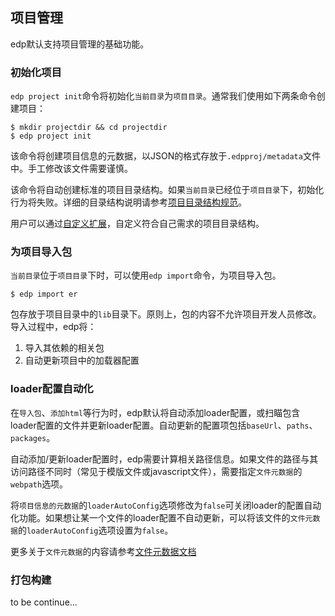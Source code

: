 项目管理
-------

edp默认支持项目管理的基础功能。

### 初始化项目

`edp project init`命令将初始化`当前目录`为`项目目录`。通常我们使用如下两条命令创建项目：

    $ mkdir projectdir && cd projectdir
    $ edp project init

该命令将创建项目信息的元数据，以JSON的格式存放于`.edpproj/metadata`文件中。手工修改该文件需要谨慎。

该命令将自动创建标准的项目目录结构。如果`当前目录`已经位于`项目目录`下，初始化行为将失败。详细的目录结构说明请参考[项目目录结构规范](/)。

用户可以通过[自定义扩展](extension.md)，自定义符合自己需求的项目目录结构。



### 为项目导入包

`当前目录`位于`项目目录`下时，可以使用`edp import`命令，为项目导入包。

    $ edp import er

包存放于项目目录中的`lib`目录下。原则上，包的内容不允许项目开发人员修改。导入过程中，edp将：

1. 导入其依赖的相关包
2. 自动更新项目中的加载器配置


### loader配置自动化

在`导入包`、`添加html`等行为时，edp默认将自动添加loader配置，或扫瞄包含loader配置的文件并更新loader配置。自动更新的配置项包括`baseUrl`、`paths`、`packages`。

自动添加/更新loader配置时，edp需要计算相关路径信息。如果文件的路径与其访问路径不同时（常见于模版文件或javascript文件），需要指定`文件元数据`的`webpath`选项。

将`项目信息的元数据`的`loaderAutoConfig`选项修改为`false`可关闭loader的配置自动化功能。如果想让某一个文件的loader配置不自动更新，可以将该文件的`文件元数据`的`loaderAutoConfig`选项设置为`false`。

更多关于`文件元数据`的内容请参考[文件元数据文档](file-metadata.md)




### 打包构建

to be continue...



